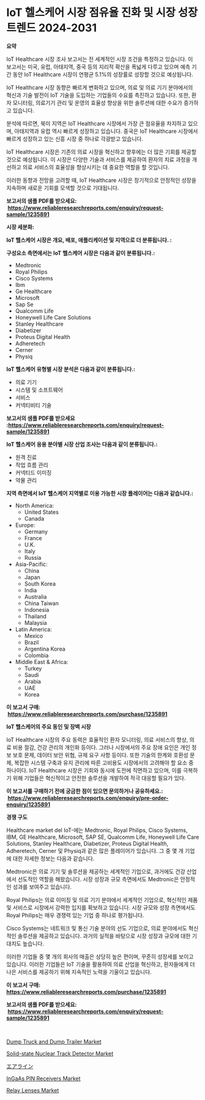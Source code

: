 <p><h1>IoT 헬스케어 시장 점유율 진화 및 시장 성장 트렌드 2024-2031</h1></p><p><strong>요약</strong></p>
<p><p>IoT Healthcare 시장 조사 보고서는 전 세계적인 시장 조건을 특정하고 있습니다. 이 보고서는 미국, 유럽, 아태지역, 중국 등의 지리적 확산을 폭넓게 다루고 있으며 예측 기간 동안 IoT Healthcare 시장이 연평균 5.1%의 성장률로 성장할 것으로 예상됩니다.</p><p>IoT Healthcare 시장 동향은 빠르게 변화하고 있으며, 의료 및 의료 기기 분야에서의 혁신과 기술 발전이 IoT 기술을 도입하는 기업들의 수요를 촉진하고 있습니다. 또한, 환자 모니터링, 의료기기 관리 및 운영의 효율성 향상을 위한 솔루션에 대한 수요가 증가하고 있습니다.</p><p>분석에 따르면, 북미 지역은 IoT Healthcare 시장에서 가장 큰 점유율을 차지하고 있으며, 아태지역과 유럽 역시 빠르게 성장하고 있습니다. 중국은 IoT Healthcare 시장에서 빠르게 성장하고 있는 신흥 시장 중 하나로 각광받고 있습니다.</p><p>IoT Healthcare 시장은 기존의 의료 시장을 혁신하고 향후에는 더 많은 기회를 제공할 것으로 예상됩니다. 이 시장은 다양한 기술과 서비스를 제공하여 환자의 치료 과정을 개선하고 의료 서비스의 효율성을 향상시키는 데 중요한 역할을 할 것입니다.</p><p>이러한 동향과 전망을 고려할 때, IoT Healthcare 시장은 장기적으로 안정적인 성장을 지속하며 새로운 기회를 모색할 것으로 기대됩니다.</p></p>
<p><strong>보고서의 샘플 PDF를 받으세요: &nbsp;<a href="https://www.reliableresearchreports.com/enquiry/request-sample/1235891">https://www.reliableresearchreports.com/enquiry/request-sample/1235891</a></strong></p>
<p><strong>시장 세분화:</strong></p>
<p><strong> IoT 헬스케어 시장은 개요, 배포, 애플리케이션 및 지역으로 더 분류됩니다. :</strong></p>
<p><strong>구성요소 측면에서는 IoT 헬스케어 시장은 다음과 같이 분류됩니다.:</strong></p>
<p><ul><li>Medtronic</li><li>Royal Philips</li><li>Cisco Systems</li><li>Ibm</li><li>Ge Healthcare</li><li>Microsoft</li><li>Sap Se</li><li>Qualcomm Life</li><li>Honeywell Life Care Solutions</li><li>Stanley Healthcare</li><li>Diabetizer</li><li>Proteus Digital Health</li><li>Adheretech</li><li>Cerner</li><li>Physiq</li></ul></p>
<p><strong> IoT 헬스케어 유형별 시장 분석은 다음과 같이 분류됩니다.:</strong></p>
<p><ul><li>의료 기기</li><li>시스템 및 소프트웨어</li><li>서비스</li><li>커넥티비티 기술</li></ul></p>
<p><strong>보고서의 샘플 PDF를 받으세요 :<a href="https://www.reliableresearchreports.com/enquiry/request-sample/1235891">https://www.reliableresearchreports.com/enquiry/request-sample/1235891</a></strong></p>
<p><strong> IoT 헬스케어 응용 분야별 시장 산업 조사는 다음과 같이 분류됩니다.:</strong></p>
<p><ul><li>원격 진료</li><li>작업 흐름 관리</li><li>커넥티드 이미징</li><li>약물 관리</li></ul></p>
<p><strong>지역 측면에서 IoT 헬스케어 지역별로 이용 가능한 시장 플레이어는 다음과 같습니다.:</strong></p>
<p><ul>
    <li>
        North America:
        <ul>
            <li>United States</li>
            <li>Canada</li>
        </ul>
    </li>
    <li>
        Europe:
        <ul>
            <li>Germany</li>
            <li>France</li>
            <li>U.K.</li>
            <li>Italy</li>
            <li>Russia</li>
        </ul>
    </li>
    <li>
        Asia-Pacific:
        <ul>
            <li>China</li>
            <li>Japan</li>
            <li>South Korea</li>
            <li>India</li>
            <li>Australia</li>
            <li>China Taiwan</li>
            <li>Indonesia</li>
            <li>Thailand</li>
            <li>Malaysia</li>
        </ul>
    </li>
    <li>
        Latin America:
        <ul>
            <li>Mexico</li>
            <li>Brazil</li>
            <li>Argentina Korea</li>
            <li>Colombia</li>
        </ul>
    </li>
    <li>
        Middle East & Africa:
        <ul>
            <li>Turkey</li>
            <li>Saudi</li>
            <li>Arabia</li>
            <li>UAE</li>
            <li>Korea</li>
        </ul>
    </li>
    </ul></p>
<p><strong>이 보고서 구매: &nbsp;<a href="https://www.reliableresearchreports.com/purchase/1235891">https://www.reliableresearchreports.com/purchase/1235891</a></strong></p>
<p><strong>IoT 헬스케어의 주요 동인 및 장벽 시장</strong></p>
<p><p>IoT Healthcare 시장의 주요 동력은 효율적인 환자 모니터링, 의료 서비스의 향상, 의료 비용 절감, 건강 관리의 개인화 등이다. 그러나 시장에서의 주요 장애 요인은 개인 정보 보호 문제, 데이터 보안 위협, 규제 요구 사항 등이다. 또한 기술의 한계와 호환성 문제, 복잡한 시스템 구축과 유지 관리에 따른 고비용도 시장에서의 고려해야 할 요소 중 하나이다. IoT Healthcare 시장은 기회와 동시에 도전에 직면하고 있으며, 이를 극복하기 위해 기업들은 혁신적이고 안전한 솔루션을 개발하여 적극 대응할 필요가 있다.</p></p>
<p><strong>이 보고서를 구매하기 전에 궁금한 점이 있으면 문의하거나 공유하세요.: &nbsp;<a href="https://www.reliableresearchreports.com/enquiry/pre-order-enquiry/1235891">https://www.reliableresearchreports.com/enquiry/pre-order-enquiry/1235891</a></strong></p>
<p><strong>경쟁 구도</strong></p>
<p><p>Healthcare market del IoT-에는 Medtronic, Royal Philips, Cisco Systems, IBM, GE Healthcare, Microsoft, SAP SE, Qualcomm Life, Honeywell Life Care Solutions, Stanley Healthcare, Diabetizer, Proteus Digital Health, Adheretech, Cerner 및 Physiq과 같은 많은 플레이어가 있습니다. 그 중 몇 개 기업에 대한 자세한 정보는 다음과 같습니다.</p><p>Medtronic은 의료 기기 및 솔루션을 제공하는 세계적인 기업으로, 과거에도 건강 산업에서 선도적인 역할을 해왔습니다. 시장 성장과 규모 측면에서도 Medtronic은 안정적인 성과를 보여주고 있습니다.</p><p>Royal Philips는 의료 이미징 및 의료 기기 분야에서 세계적인 기업으로, 혁신적인 제품 및 서비스로 시장에서 강력한 입지를 확보하고 있습니다. 시장 규모와 성장 측면에서도 Royal Philips는 매우 경쟁력 있는 기업 중 하나로 평가됩니다.</p><p>Cisco Systems는 네트워크 및 통신 기술 분야의 선도 기업으로, 의료 분야에서도 혁신적인 솔루션을 제공하고 있습니다. 과거의 실적을 바탕으로 시장 성장과 규모에 대한 기대치도 높습니다.</p><p>이러한 기업들 중 몇 개의 회사의 매출은 상당히 높은 편이며, 꾸준히 성장세를 보이고 있습니다. 이러한 기업들은 IoT 기술을 활용하여 의료 산업을 혁신하고, 환자들에게 더 나은 서비스를 제공하기 위해 지속적인 노력을 기울이고 있습니다.</p></p>
<p><strong>이 보고서 구매: &nbsp; <a href="https://www.reliableresearchreports.com/purchase/1235891">https://www.reliableresearchreports.com/purchase/1235891</a></strong></p>
<p><strong>보고서의 샘플 PDF를 받으세요: &nbsp;<a href="https://www.reliableresearchreports.com/enquiry/request-sample/1235891">https://www.reliableresearchreports.com/enquiry/request-sample/1235891</a></strong><strong></strong></p>
<p>&nbsp;</p>
<p><p><a href="https://cat-emmental-94b.notion.site/Dump-Truck-and-Dump-Trailer-Market-Furnish-Information-about-Market-Size-Market-Share-Market-Dynam-d1840d91715e4b97b4a36865eb7136de">Dump Truck and Dump Trailer Market</a></p><p><a href="https://view.publitas.com/reportprime-1/solid-state-nuclear-track-detector-market-insights-market-players-and-forecast-till-2031/">Solid-state Nuclear Track Detector Market</a></p><p><a href="https://github.com/ppmazlotr77499/Market-Research-Report-List-1/blob/main/9467116186519.md">エアライン</a></p><p><a href="https://github.com/lylyparadise/Market-Research-Report-List-2/blob/main/ingaas-pin-receivers-market.md">InGaAs PIN Receivers Market</a></p><p><a href="https://issuu.com/reportprime-2/docs/relay-lenses-market-size-2030.pptx">Relay Lenses Market</a></p></p>